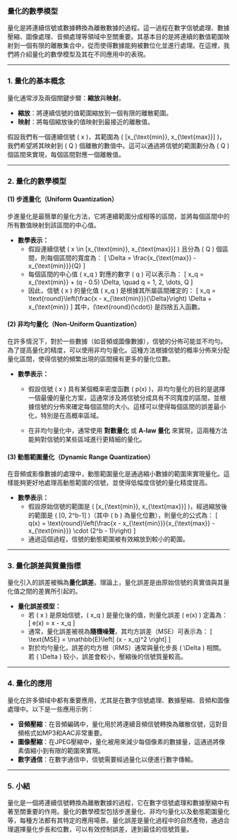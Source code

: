 ### 量化的數學模型

量化是將連續信號或數據轉換為離散數據的過程。這一過程在數字信號處理、數據壓縮、圖像處理、音頻處理等領域中至關重要。其基本目的是將連續的數值範圍映射到一個有限的離散集合中，從而使得數據能夠被數位化並進行處理。在這裡，我們將介紹量化的數學模型及其在不同應用中的表現。

---

### **1. 量化的基本概念**

量化通常涉及兩個關鍵步驟：**縮放**與**映射**。

- **縮放**：將連續信號的值範圍縮放到一個有限的離散範圍。
- **映射**：將每個縮放後的值映射到最接近的離散值。

假設我們有一個連續信號 \( x \)，其範圍為 \( [x_{\text{min}}, x_{\text{max}}] \)，我們希望將其映射到 \( Q \) 個離散的數值中。這可以通過將信號的範圍劃分為 \( Q \) 個區間來實現，每個區間對應一個離散值。

---

### **2. 量化的數學模型**

#### **(1) 步進量化（Uniform Quantization）**

步進量化是最簡單的量化方法，它將連續範圍分成相等的區間，並將每個區間中的所有數值映射到該區間的中心值。

- **數學表示：**
  - 假設連續信號 \( x \in [x_{\text{min}}, x_{\text{max}}] \) 且分為 \( Q \) 個區間，則每個區間的寬度為：
  \[
  \Delta = \frac{x_{\text{max}} - x_{\text{min}}}{Q}
  \]
  - 每個區間的中心值 \( x_q \) 對應的數字 \( q \) 可以表示為：
  \[
  x_q = x_{\text{min}} + (q - 0.5) \Delta, \quad q = 1, 2, \dots, Q
  \]
  - 因此，信號 \( x \) 的量化值 \( x_q \) 是根據其所屬區間確定的：
  \[
  x_q = \text{round}\left(\frac{x - x_{\text{min}}}{\Delta}\right) \Delta + x_{\text{min}}
  \]
  其中，\(\text{round}(\cdot)\) 是四捨五入函數。

#### **(2) 非均勻量化（Non-Uniform Quantization）**

在許多情況下，對於一些數據（如音頻或圖像數據），信號的分佈可能並不均勻。為了提高量化的精度，可以使用非均勻量化。這種方法根據信號的概率分佈來分配量化區間，使得信號的頻繁出現的區間擁有更多的量化位數。

- **數學表示：**
  - 假設信號 \( x \) 具有某個概率密度函數 \( p(x) \)，非均勻量化的目的是選擇一個最優的量化方案，這通常涉及將信號分成具有不同寬度的區間，並根據信號的分佈來確定每個區間的大小。這樣可以使得每個區間的誤差最小化，特別是在高概率區域。
  
  - 在非均勻量化中，通常使用 **對數量化** 或 **A-law 量化** 來實現，這兩種方法能夠對信號的某些區域進行更精細的量化。

#### **(3) 動態範圍量化（Dynamic Range Quantization）**

在音頻或影像數據的處理中，動態範圍量化是通過縮小數據的範圍來實現量化。這樣能夠更好地處理高動態範圍的信號，並使得低幅度信號的量化精度提高。

- **數學表示：**
  - 假設原始信號的範圍是 \( [x_{\text{min}}, x_{\text{max}}] \)，經過縮放後的範圍是 \( [0, 2^b-1] \)（其中 \( b \) 為量化位數），則量化的公式為：
  \[
  q(x) = \text{round}\left(\frac{x - x_{\text{min}}}{x_{\text{max}} - x_{\text{min}}} \cdot (2^b - 1)\right)
  \]
  - 通過這個過程，信號的動態範圍被有效縮放到較小的範圍。

---

### **3. 量化誤差與質量指標**

量化引入的誤差被稱為**量化誤差**。理論上，量化誤差是由原始信號的真實值與其量化值之間的差異所引起的。

- **量化誤差模型：**
  - 若 \( x \) 是原始信號，\( x_q \) 是量化後的值，則量化誤差 \( e(x) \) 定義為：
  \[
  e(x) = x - x_q
  \]
  - 通常，量化誤差被視為**隨機噪聲**，其均方誤差（MSE）可表示為：
  \[
  \text{MSE} = \mathbb{E}\left[ (x - x_q)^2 \right]
  \]
  - 對於均勻量化，誤差的均方根（RMS）通常與量化步長 \( \Delta \) 相關。若 \( \Delta \) 较小，誤差會較小，壓縮後的信號質量較高。

---

### **4. 量化的應用**

量化在許多領域中都有重要應用，尤其是在數字信號處理、數據壓縮、音頻和圖像處理中。以下是一些應用示例：

- **音頻壓縮**：在音頻編碼中，量化用於將連續音頻信號轉換為離散信號，這對音頻格式如MP3和AAC非常重要。
- **圖像壓縮**：在JPEG壓縮中，量化被用來減少每個像素的數據量，這通過將像素值縮小到有限的範圍來實現。
- **數字通信**：在數字通信中，信號需要經過量化以便進行數字傳輸。

---

### **5. 小結**

量化是一個將連續信號轉換為離散數據的過程，它在數字信號處理和數據壓縮中有著至關重要的作用。量化的數學模型包括步進量化、非均勻量化以及動態範圍量化等，每種方法都有其特定的應用場景。量化誤差是量化過程中的自然產物，通過合理選擇量化步長和位數，可以有效控制誤差，達到最佳的信號質量。
